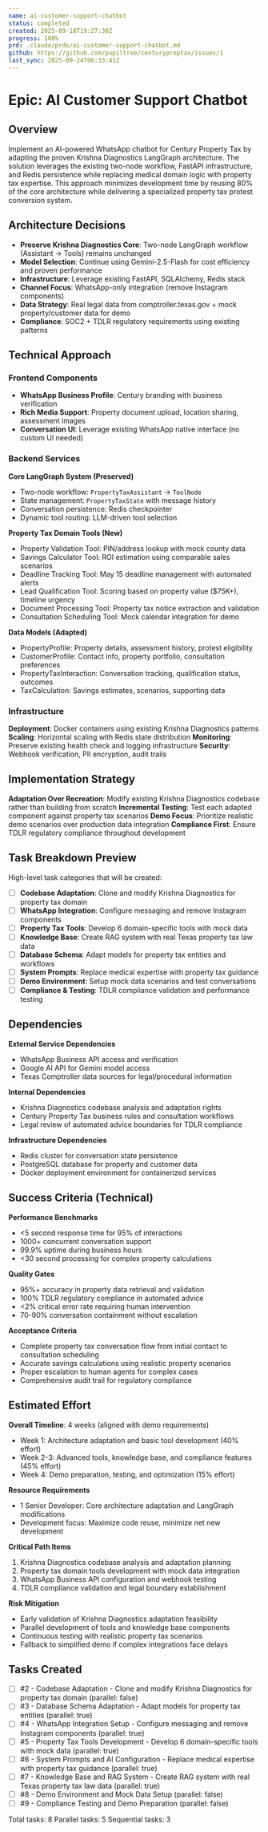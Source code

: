 ```yaml
---
name: ai-customer-support-chatbot
status: completed
created: 2025-09-18T19:27:30Z
progress: 100%
prd: .claude/prds/ai-customer-support-chatbot.md
github: https://github.com/pupiltree/centuryproptax/issues/1
last_sync: 2025-09-24T06:33:41Z
---
```


# Epic: AI Customer Support Chatbot

## Overview

Implement an AI-powered WhatsApp chatbot for Century Property Tax by adapting the proven Krishna Diagnostics LangGraph architecture. The solution leverages the existing two-node workflow, FastAPI infrastructure, and Redis persistence while replacing medical domain logic with property tax expertise. This approach minimizes development time by reusing 80% of the core architecture while delivering a specialized property tax protest conversion system.

## Architecture Decisions

- **Preserve Krishna Diagnostics Core**: Two-node LangGraph workflow (Assistant → Tools) remains unchanged
- **Model Selection**: Continue using Gemini-2.5-Flash for cost efficiency and proven performance
- **Infrastructure**: Leverage existing FastAPI, SQLAlchemy, Redis stack
- **Channel Focus**: WhatsApp-only integration (remove Instagram components)
- **Data Strategy**: Real legal data from comptroller.texas.gov + mock property/customer data for demo
- **Compliance**: SOC2 + TDLR regulatory requirements using existing patterns

## Technical Approach

### Frontend Components
- **WhatsApp Business Profile**: Century branding with business verification
- **Rich Media Support**: Property document upload, location sharing, assessment images
- **Conversation UI**: Leverage existing WhatsApp native interface (no custom UI needed)

### Backend Services

**Core LangGraph System (Preserved)**
- Two-node workflow: `PropertyTaxAssistant` → `ToolNode`
- State management: `PropertyTaxState` with message history
- Conversation persistence: Redis checkpointer
- Dynamic tool routing: LLM-driven tool selection

**Property Tax Domain Tools (New)**
- Property Validation Tool: PIN/address lookup with mock county data
- Savings Calculator Tool: ROI estimation using comparable sales scenarios
- Deadline Tracking Tool: May 15 deadline management with automated alerts
- Lead Qualification Tool: Scoring based on property value ($75K+), timeline urgency
- Document Processing Tool: Property tax notice extraction and validation
- Consultation Scheduling Tool: Mock calendar integration for demo

**Data Models (Adapted)**
- PropertyProfile: Property details, assessment history, protest eligibility
- CustomerProfile: Contact info, property portfolio, consultation preferences
- PropertyTaxInteraction: Conversation tracking, qualification status, outcomes
- TaxCalculation: Savings estimates, scenarios, supporting data

### Infrastructure

**Deployment**: Docker containers using existing Krishna Diagnostics patterns
**Scaling**: Horizontal scaling with Redis state distribution
**Monitoring**: Preserve existing health check and logging infrastructure
**Security**: Webhook verification, PII encryption, audit trails

## Implementation Strategy

**Adaptation Over Recreation**: Modify existing Krishna Diagnostics codebase rather than building from scratch
**Incremental Testing**: Test each adapted component against property tax scenarios
**Demo Focus**: Prioritize realistic demo scenarios over production data integration
**Compliance First**: Ensure TDLR regulatory compliance throughout development

## Task Breakdown Preview

High-level task categories that will be created:
- [ ] **Codebase Adaptation**: Clone and modify Krishna Diagnostics for property tax domain
- [ ] **WhatsApp Integration**: Configure messaging and remove Instagram components
- [ ] **Property Tax Tools**: Develop 6 domain-specific tools with mock data
- [ ] **Knowledge Base**: Create RAG system with real Texas property tax law data
- [ ] **Database Schema**: Adapt models for property tax entities and workflows
- [ ] **System Prompts**: Replace medical expertise with property tax guidance
- [ ] **Demo Environment**: Setup mock data scenarios and test conversations
- [ ] **Compliance & Testing**: TDLR compliance validation and performance testing

## Dependencies

**External Service Dependencies**
- WhatsApp Business API access and verification
- Google AI API for Gemini model access
- Texas Comptroller data sources for legal/procedural information

**Internal Dependencies**
- Krishna Diagnostics codebase analysis and adaptation rights
- Century Property Tax business rules and consultation workflows
- Legal review of automated advice boundaries for TDLR compliance

**Infrastructure Dependencies**
- Redis cluster for conversation state persistence
- PostgreSQL database for property and customer data
- Docker deployment environment for containerized services

## Success Criteria (Technical)

**Performance Benchmarks**
- <5 second response time for 95% of interactions
- 1000+ concurrent conversation support
- 99.9% uptime during business hours
- <30 second processing for complex property calculations

**Quality Gates**
- 95%+ accuracy in property data retrieval and validation
- 100% TDLR regulatory compliance in automated advice
- <2% critical error rate requiring human intervention
- 70-90% conversation containment without escalation

**Acceptance Criteria**
- Complete property tax conversation flow from initial contact to consultation scheduling
- Accurate savings calculations using realistic property scenarios
- Proper escalation to human agents for complex cases
- Comprehensive audit trail for regulatory compliance

## Estimated Effort

**Overall Timeline**: 4 weeks (aligned with demo requirements)
- Week 1: Architecture adaptation and basic tool development (40% effort)
- Week 2-3: Advanced tools, knowledge base, and compliance features (45% effort)
- Week 4: Demo preparation, testing, and optimization (15% effort)

**Resource Requirements**
- 1 Senior Developer: Core architecture adaptation and LangGraph modifications
- Development focus: Maximize code reuse, minimize net new development

**Critical Path Items**
1. Krishna Diagnostics codebase analysis and adaptation planning
2. Property tax domain tools development with mock data integration
3. WhatsApp Business API configuration and webhook testing
4. TDLR compliance validation and legal boundary establishment

**Risk Mitigation**
- Early validation of Krishna Diagnostics adaptation feasibility
- Parallel development of tools and knowledge base components
- Continuous testing with realistic property tax scenarios
- Fallback to simplified demo if complex integrations face delays

## Tasks Created
- [ ] #2 - Codebase Adaptation - Clone and modify Krishna Diagnostics for property tax domain (parallel: false)
- [ ] #3 - Database Schema Adaptation - Adapt models for property tax entities (parallel: true)
- [ ] #4 - WhatsApp Integration Setup - Configure messaging and remove Instagram components (parallel: true)
- [ ] #5 - Property Tax Tools Development - Develop 6 domain-specific tools with mock data (parallel: true)
- [ ] #6 - System Prompts and AI Configuration - Replace medical expertise with property tax guidance (parallel: true)
- [ ] #7 - Knowledge Base and RAG System - Create RAG system with real Texas property tax law data (parallel: true)
- [ ] #8 - Demo Environment and Mock Data Setup (parallel: false)
- [ ] #9 - Compliance Testing and Demo Preparation (parallel: false)

Total tasks: 8
Parallel tasks: 5
Sequential tasks: 3
